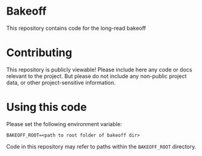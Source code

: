 # Bakeoff
This repository contains code for the long-read bakeoff

# Contributing

This repository is publicly viewable!  Please include here any code or docs relevant to the project.  But please do not include any non-public project data, or other project-sensitive information.

# Using this code

Please set the following environment variable:
```
BAKEOFF_ROOT=<path to root folder of bakeoff dir>
```

Code in this repository may refer to paths within the `BAKEOFF_ROOT` directory.
